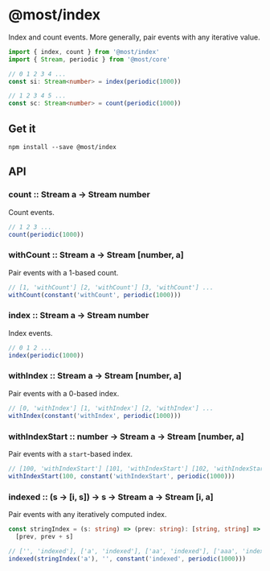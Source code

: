 # @most/index

Index and count events.  More generally, pair events with any iterative value.

```typescript
import { index, count } from '@most/index'
import { Stream, periodic } from '@most/core'

// 0 1 2 3 4 ...
const si: Stream<number> = index(periodic(1000))

// 1 2 3 4 5 ...
const sc: Stream<number> = count(periodic(1000))
```

## Get it

```
npm install --save @most/index
```

## API

### count :: Stream a → Stream number

Count events.

```typescript
// 1 2 3 ...
count(periodic(1000))
```

### withCount :: Stream a → Stream [number, a]

Pair events with a 1-based count.

```typescript
// [1, 'withCount'] [2, 'withCount'] [3, 'withCount'] ...
withCount(constant('withCount', periodic(1000)))
```

### index :: Stream a → Stream number

Index events.

```typescript
// 0 1 2 ...
index(periodic(1000))
```

### withIndex :: Stream a → Stream [number, a]

Pair events with a 0-based index.

```typescript
// [0, 'withIndex'] [1, 'withIndex'] [2, 'withIndex'] ...
withIndex(constant('withIndex', periodic(1000)))
```

### withIndexStart :: number → Stream a → Stream [number, a]

Pair events with a `start`-based index.

```typescript
// [100, 'withIndexStart'] [101, 'withIndexStart'] [102, 'withIndexStart'] ...
withIndexStart(100, constant('withIndexStart', periodic(1000)))
```

### indexed :: (s → [i, s]) → s → Stream a → Stream [i, a]

Pair events with any iteratively computed index.

```typescript
const stringIndex = (s: string) => (prev: string): [string, string] =>
  [prev, prev + s]

// ['', 'indexed'], ['a', 'indexed'], ['aa', 'indexed'], ['aaa', 'indexed']
indexed(stringIndex('a'), '', constant('indexed', periodic(1000)))
```
